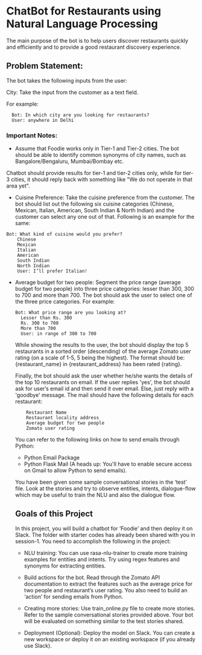 # ChatBot for Restaurants using Natural Language Processing

The main purpose of the bot is to help users discover restaurants quickly and efficiently and to provide a good restaurant discovery experience.

## Problem Statement:

The bot takes the following inputs from the user:

City: Take the input from the customer as a text field. 

For example:
      
      Bot: In which city are you looking for restaurants?
      User: anywhere in Delhi
      


### Important Notes: 

  - Assume that Foodie works only in Tier-1 and Tier-2 cities. The bot should be able to identify common synonyms of city names, such as Bangalore/Bengaluru, Mumbai/Bombay etc.
 
 Chatbot should provide results for tier-1 and tier-2 cities only, while for tier-3 cities, it should reply back with something like "We do not operate in that area yet".
  
   - Cuisine Preference: Take the cuisine preference from the customer. The bot should list out the following six cuisine categories (Chinese, Mexican, Italian, American, South
   Indian & North Indian) and the customer can select any one out of that. Following is an example for the same:

       
    Bot: What kind of cuisine would you prefer?
        Chinese
        Mexican
        Italian
        American
        South Indian
        North Indian
        User: I’ll prefer Italian!

 

  - Average budget for two people: Segment the price range (average budget for two people) into three price categories: lesser than 300, 300 to 700 and more than 700. The bot should ask the user to select one of the three price categories. For example:
      
        Bot: What price range are you looking at?
          Lesser than Rs. 300
          Rs. 300 to 700
          More than 700
          User: in range of 300 to 700


       While showing the results to the user, the bot should display the top 5 restaurants in a sorted order (descending) of the average Zomato user rating (on a scale of 1-5, 5 being the highest). The format should be: {restaurant_name} in {restaurant_address} has been rated {rating}.


       Finally, the bot should ask the user whether he/she wants the details of the top 10 restaurants on email. If the user replies 'yes', the bot should ask for user’s email id and then send it over email. Else, just reply with a 'goodbye' message. The mail should have the following details for each restaurant:

            Restaurant Name
            Restaurant locality address
            Average budget for two people
            Zomato user rating
            
      You can refer to the following links on how to send emails through Python:

      - Python Email Package
      - Python Flask Mail
      (A heads up: You'll have to enable secure access on Gmail to allow Python to send emails).

 

      You have been given some sample conversational stories in the ‘test’ file. Look at the stories and try to observe entities, intents, dialogue-flow which may be useful to train the NLU and also the dialogue flow.

      ## Goals of this Project
      
      In this project, you will build a chatbot for ‘Foodie’ and then deploy it on Slack. The folder with starter codes has already been shared with you in session-1. You need to accomplish the following in the project:

      - NLU training: You can use rasa-nlu-trainer to create more training examples for entities and intents. Try using regex features and synonyms for extracting entities.

      - Build actions for the bot. Read through the Zomato API documentation to extract the features such as the average price for two people and restaurant’s user rating. You also need to build an ‘action’ for sending emails from Python.

       - Creating more stories: Use train_online.py file to create more stories. Refer to the sample conversational stories provided above.  Your bot will be evaluated on something similar to the test stories shared.

      - Deployment (Optional): Deploy the model on Slack. You can create a new workspace or deploy it on an existing workspace (if you already use Slack).
